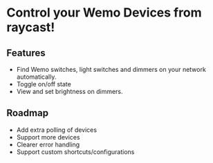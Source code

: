 # Control your Wemo Devices from raycast!

## Features

- Find Wemo switches, light switches and dimmers on your network automatically.
- Toggle on/off state
- View and set brightness on dimmers.

## Roadmap

- Add extra polling of devices
- Support more devices
- Clearer error handling
- Support custom shortcuts/configurations
